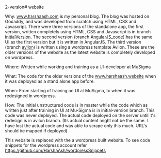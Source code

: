 2-version# website

Why: www.harshaash.com is my personal blog. The blog was hosted on Godaddy, and was developed from scratch using HTML, CSS and Javascript. There were three versions of the standalone app, the first version, written completely using HTML, CSS and Javascript is in branch [initialVersion](https://github.com/HarshaAsh/old_website_code/tree/initialVersion). The second version (branch [AngularJS_code](https://github.com/HarshaAsh/old_website_code/tree/AngularJS_code)) has the same UI as the first version but it is written in AngularJS. The third version (branch [avilon](https://github.com/HarshaAsh/old_website_code/tree/avilon)) is written using a wordpress template Avilon. These are the older versions of the website as the latest website is completely developed on wordpress.

Where: Written while working and training as a UI-developer at MuSigma  

What: The code for the older versions of the www.harshaash.website when it was deployed as a stand alone app before.

When: From starting of training on UI at MuSigma, to when it was redesigned in wordpress.

How: The initial unstructured code is in master while the code which as written just after training in UI at Mu-Sigma is in initial-version branch. This code was never deployed.
The actual code deployed on the server until it's redesign is in avilon branch. (Its actual content might not be the same. I have lost the actual code and was able to scrape only this much. URL's should be mapped if deployed)

This website is replaced with the a wordpress built website. To see code snippets for the wordpress account refer https://github.com/HarshaAsh/wordpressSnippets

